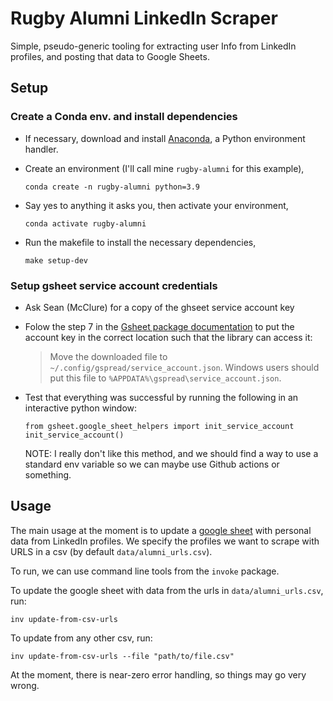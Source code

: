 # Rugby Alumni LinkedIn Scraper

Simple, pseudo-generic tooling for extracting user Info from LinkedIn profiles, and posting that data to Google Sheets. 


## Setup

### Create a Conda env. and install dependencies

- If necessary, download and install [Anaconda](https://docs.anaconda.com/anaconda/install/index.html), a Python environment handler. 

- Create an environment (I'll call mine `rugby-alumni` for this example),

    ```
    conda create -n rugby-alumni python=3.9
    ```

- Say yes to anything it asks you, then activate your environment,

    ```
    conda activate rugby-alumni
    ```

- Run the makefile to install the necessary dependencies, 

    ```
    make setup-dev
    ```

### Setup gsheet service account credentials 

- Ask Sean (McClure) for a copy of the ghseet service account key
- Folow the step 7 in the [Gsheet package documentation]() to put the account key in the correct location such that the library can access it: 

    > Move the downloaded file to `~/.config/gspread/service_account.json`. Windows users should put this file to `%APPDATA%\gspread\service_account.json`.

- Test that everything was successful by running the following in an interactive python window:
    ```
    from gsheet.google_sheet_helpers import init_service_account
    init_service_account()
    ```
    
    NOTE: I really don't like this method, and we should find a way to use a standard env variable so we can maybe use Github actions or something. 

## Usage

The main usage at the moment is to update a [google sheet](https://docs.google.com/spreadsheets/d/1L4G0mM_iti_H5burWq22g4v4jMZW-4LhX8BvnH5o_WI/edit#gid=0) with personal data from LinkedIn profiles. 
We specify the profiles we want to scrape with URLS in a csv (by default `data/alumni_urls.csv`). 

To run, we can use command line tools from the `invoke` package. 

To update the google sheet with data from the urls in `data/alumni_urls.csv`, run:
```
inv update-from-csv-urls
```

To update from any other csv, run:
```
inv update-from-csv-urls --file "path/to/file.csv"
```

At the moment, there is near-zero error handling, so things may go very wrong.



